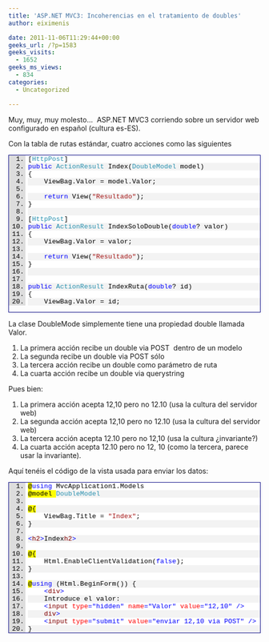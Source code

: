 ```yaml
---
title: 'ASP.NET MVC3: Incoherencias en el tratamiento de doubles'
author: eiximenis

date: 2011-11-06T11:29:44+00:00
geeks_url: /?p=1583
geeks_visits:
  - 1652
geeks_ms_views:
  - 834
categories:
  - Uncategorized

---
```

Muy, muy, muy molesto…&#160; ASP.NET MVC3 corriendo sobre un servidor web configurado en español (cultura es-ES).

Con la tabla de rutas estándar, cuatro acciones como las siguientes

<div style="border-bottom: #000080 1px solid; border-left: #000080 1px solid; font-family: &#39;Courier New&#39;, courier, monospace; color: #000; font-size: 10pt; border-top: #000080 1px solid; border-right: #000080 1px solid">
  <div style="background: #ddd; max-height: 300px; overflow: auto">
    <ol style="padding-bottom: 0px; margin: 0px 0px 0px 2.5em; padding-left: 5px; padding-right: 0px; white-space: nowrap; background: #ffffff; padding-top: 0px">
      <li>
        [<span style="color: #2b91af">HttpPost</span>]
      </li>
      <li style="background: #f3f3f3">
        <span style="color: #0000ff">public</span> <span style="color: #2b91af">ActionResult</span> Index(<span style="color: #2b91af">DoubleModel</span> model)
      </li>
      <li>
        {
      </li>
      <li style="background: #f3f3f3">
        &#160;&#160;&#160; ViewBag.Valor = model.Valor;
      </li>
      <li>
        &#160;
      </li>
      <li style="background: #f3f3f3">
        &#160;&#160;&#160; <span style="color: #0000ff">return</span> View(<span style="color: #a31515">"Resultado"</span>);
      </li>
      <li>
        }
      </li>
      <li style="background: #f3f3f3">
        &#160;
      </li>
      <li>
        [<span style="color: #2b91af">HttpPost</span>]
      </li>
      <li style="background: #f3f3f3">
        <span style="color: #0000ff">public</span> <span style="color: #2b91af">ActionResult</span> IndexSoloDouble(<span style="color: #0000ff">double</span>? valor)
      </li>
      <li>
        {
      </li>
      <li style="background: #f3f3f3">
        &#160;&#160;&#160; ViewBag.Valor = valor;
      </li>
      <li>
        &#160;
      </li>
      <li style="background: #f3f3f3">
        &#160;&#160;&#160; <span style="color: #0000ff">return</span> View(<span style="color: #a31515">"Resultado"</span>);
      </li>
      <li>
        }
      </li>
      <li style="background: #f3f3f3">
        &#160;
      </li>
      <li>
        &#160;
      </li>
      <li style="background: #f3f3f3">
        <span style="color: #0000ff">public</span> <span style="color: #2b91af">ActionResult</span> IndexRuta(<span style="color: #0000ff">double</span>? id)
      </li>
      <li>
        {
      </li>
      <li style="background: #f3f3f3">
        &#160;&#160;&#160; ViewBag.Valor = id;
      </li>
      <li>
        &#160;&#160;&#160; <span style="color: #0000ff">return</span> View(<span style="color: #a31515">"Resultado"</span>);
      </li>
      <li style="background: #f3f3f3">
        }
      </li>
      <li>
        &#160;
      </li>
      <li style="background: #f3f3f3">
        <span style="color: #0000ff">public</span> <span style="color: #2b91af">ActionResult</span> IndexGet(<span style="color: #0000ff">double</span>? valor)
      </li>
      <li>
        {
      </li>
      <li style="background: #f3f3f3">
        &#160;&#160;&#160; ViewBag.Valor = valor;
      </li>
      <li>
        &#160;&#160;&#160; <span style="color: #0000ff">return</span> View(<span style="color: #a31515">"Resultado"</span>);
      </li>
      <li style="background: #f3f3f3">
        &#160;&#160;&#160;&#160;
      </li>
      <li>
        }
      </li>
    </ol>
  </div></p>
</div>

La clase DoubleMode simplemente tiene una propiedad double llamada Valor.

  1. La primera acción recibe un double via POST&#160; dentro de un modelo 
  2. La segunda recibe un double via POST sólo 
  3. La tercera acción recibe un double como parámetro de ruta 
  4. La cuarta acción recibe un double via querystring 

Pues bien:

  1. La primera acción acepta 12,10 pero no 12.10 (usa la cultura del servidor web) 
  2. La segunda acción acepta 12,10 pero no 12.10 (usa la cultura del servidor web) 
  3. La tercera acción acepta 12.10 pero no 12,10 (usa la cultura ¿invariante?) 
  4. La cuarta acción acepta 12.10 pero no 12, 10 (como la tercera, parece usar la invariante). 

Aquí tenéis el código de la vista usada para enviar los datos:

<div style="border-bottom: #000080 1px solid; border-left: #000080 1px solid; font-family: &#39;Courier New&#39;, courier, monospace; color: #000; font-size: 10pt; border-top: #000080 1px solid; border-right: #000080 1px solid">
  <div style="background: #ddd; max-height: 300px; overflow: auto">
    <ol style="padding-bottom: 0px; margin: 0px 0px 0px 2.5em; padding-left: 5px; padding-right: 0px; white-space: nowrap; background: #ffffff; padding-top: 0px">
      <li>
        <span style="background: #ffff00">@</span><span style="color: #0000ff">using</span> MvcApplication1.Models
      </li>
      <li style="background: #f3f3f3">
        <span style="background: #ffff00">@model </span><span style="color: #2b91af">DoubleModel</span>
      </li>
      <li>
        &#160;
      </li>
      <li style="background: #f3f3f3">
        <span style="background: #ffff00">@{</span>
      </li>
      <li>
        &#160;&#160;&#160; ViewBag.Title = <span style="color: #a31515">"Index"</span>;
      </li>
      <li style="background: #f3f3f3">
        }
      </li>
      <li>
        &#160;
      </li>
      <li style="background: #f3f3f3">
        <span style="color: #0000ff"><</span><span style="color: #800000">h2</span><span style="color: #0000ff">></span>Index<span style="color: #0000ff"></</span><span style="color: #800000">h2</span><span style="color: #0000ff">></span>
      </li>
      <li>
        &#160;
      </li>
      <li style="background: #f3f3f3">
        <span style="background: #ffff00">@{</span>
      </li>
      <li>
        &#160;&#160;&#160; Html.EnableClientValidation(<span style="color: #0000ff">false</span>);
      </li>
      <li style="background: #f3f3f3">
        }
      </li>
      <li>
        &#160;
      </li>
      <li style="background: #f3f3f3">
        <span style="background: #ffff00">@</span><span style="color: #0000ff">using</span> (Html.BeginForm()) {
      </li>
      <li>
        &#160;&#160;&#160; <span style="color: #0000ff"><</span><span style="color: #800000">div</span><span style="color: #0000ff">></span>
      </li>
      <li style="background: #f3f3f3">
        &#160;&#160;&#160; Introduce el valor:
      </li>
      <li>
        &#160;&#160;&#160; <span style="color: #0000ff"><</span><span style="color: #800000">input</span> <span style="color: #ff0000">type</span><span style="color: #0000ff">="hidden"</span> <span style="color: #ff0000">name</span><span style="color: #0000ff">="Valor"</span> <span style="color: #ff0000">value</span><span style="color: #0000ff">="12,10"</span> <span style="color: #0000ff">/></span>
      </li>
      <li style="background: #f3f3f3">
        &#160;&#160;&#160; <span style="color: #0000ff"></</span><span style="color: #800000">div</span><span style="color: #0000ff">></span>
      </li>
      <li>
        &#160;&#160;&#160; <span style="color: #0000ff"><</span><span style="color: #800000">input</span> <span style="color: #ff0000">type</span><span style="color: #0000ff">="submit"</span> <span style="color: #ff0000">value</span><span style="color: #0000ff">="enviar 12,10 via POST"</span> <span style="color: #0000ff">/></span>
      </li>
      <li style="background: #f3f3f3">
        }
      </li>
      <li>
        &#160;
      </li>
      <li style="background: #f3f3f3">
        <span style="background: #ffff00">@</span><span style="color: #0000ff">using</span> (Html.BeginForm()) {
      </li>
      <li>
        &#160;&#160;&#160; <span style="color: #0000ff"><</span><span style="color: #800000">div</span><span style="color: #0000ff">></span>
      </li>
      <li style="background: #f3f3f3">
        &#160;&#160;&#160; <span style="color: #0000ff"><</span><span style="color: #800000">input</span> <span style="color: #ff0000">type</span><span style="color: #0000ff">="hidden"</span> <span style="color: #ff0000">name</span><span style="color: #0000ff">="Valor"</span> <span style="color: #ff0000">value</span><span style="color: #0000ff">="12.10"</span> <span style="color: #0000ff">/></span>
      </li>
      <li>
        &#160;&#160;&#160; <span style="color: #0000ff"></</span><span style="color: #800000">div</span><span style="color: #0000ff">></span>
      </li>
      <li style="background: #f3f3f3">
        &#160;&#160;&#160; <span style="color: #0000ff"><</span><span style="color: #800000">input</span> <span style="color: #ff0000">type</span><span style="color: #0000ff">="submit"</span> <span style="color: #ff0000">value< /span><span style="color: #0000ff">="enviar 12.10 via POST"</span> <span style="color: #0000ff">/></span> </li> 
        
        <li>
          }
        </li>
        <li style="background: #f3f3f3">
          &#160;
        </li>
        <li>
          &#160;
        </li>
        <li style="background: #f3f3f3">
          <span style="background: #ffff00">@</span><span style="color: #0000ff">using</span> (Html.BeginForm(<span style="color: #a31515">"IndexSoloDouble"</span>,<span style="color: #a31515">"Home"</span>))
        </li>
        <li>
          {
        </li>
        <li style="background: #f3f3f3">
          &#160;&#160;&#160; <span style="color: #0000ff"><</span><span style="color: #800000">div</span><span style="color: #0000ff">></span>
        </li>
        <li>
          &#160;&#160;&#160; <span style="color: #0000ff"><</span><span style="color: #800000">input</span> <span style="color: #ff0000">type</span><span style="color: #0000ff">="hidden"</span> <span style="color: #ff0000">name</span><span style="color: #0000ff">="Valor"</span> <span style="color: #ff0000">value</span><span style="color: #0000ff">="12,10"</span> <span style="color: #0000ff">/></span>
        </li>
        <li style="background: #f3f3f3">
          &#160;&#160;&#160; <span style="color: #0000ff"></</span><span style="color: #800000">div</span><span style="color: #0000ff">></span>
        </li>
        <li>
          &#160;&#160;&#160; <span style="color: #0000ff"><</span><span style="color: #800000">input</span> <span style="color: #ff0000">type</span><span style="color: #0000ff">="submit"</span> <span style="color: #ff0000">value</span><span style="color: #0000ff">="enviar 12,10 via POST (solo double)"</span> <span style="color: #0000ff">/></span>
        </li>
        <li style="background: #f3f3f3">
          }
        </li>
        <li>
          &#160;
        </li>
        <li style="background: #f3f3f3">
          &#160;
        </li>
        <li>
          <span style="background: #ffff00">@</span><span style="color: #0000ff">using</span> (Html.BeginForm(<span style="color: #a31515">"IndexSoloDouble"</span>, <span style="color: #a31515">"Home"</span>))
        </li>
        <li style="background: #f3f3f3">
          {
        </li>
        <li>
          &#160;&#160;&#160; <span style="color: #0000ff"><</span><span style="color: #800000">div</span><span style="color: #0000ff">></span>
        </li>
        <li style="background: #f3f3f3">
          &#160;&#160;&#160; <span style="color: #0000ff"><</span><span style="color: #800000">input</span> <span style="color: #ff0000">type</span><span style="color: #0000ff">="hidden"</span> <span style="color: #ff0000">name</span><span style="color: #0000ff">="Valor"</span> <span style="color: #ff0000">value</span><span style="color: #0000ff">="12.10"</span> <span style="color: #0000ff">/></span>
        </li>
        <li>
          &#160;&#160;&#160; <span style="color: #0000ff"></</span><span style="color: #800000">div</span><span style="color: #0000ff">></span>
        </li>
        <li style="background: #f3f3f3">
          &#160;&#160;&#160; <span style="color: #0000ff"><</span><span style="color: #800000">input</span> <span style="color: #ff0000">type</span><span style="color: #0000ff">="submit"</span> <span style="color: #ff0000">value</span><span style="color: #0000ff">="enviar 12.10 via POST (solo double)"</span> <span style="color: #0000ff">/></span>
        </li>
        <li>
          }
        </li>
        <li style="background: #f3f3f3">
          &#160;
        </li>
        <li>
          &#160;
        </li>
        <li style="background: #f3f3f3">
          &#160;
        </li>
        <li>
          <span style="background: #ffff00">@</span>Html.ActionLink(<span style="color: #a31515">"Enviar 12,10 via GET"</span>, <span style="color: #a31515">"IndexGet"</span>, <span style="color: #0000ff">new</span> { valor = <span style="color: #a31515">"12,10"</span> }); | <span style="background: #ffff00">@</span>Html.ActionLink(<span style="color: #a31515">"Enviar 12.10 via GET"</span>, <span style="color: #a31515">"IndexGet"</span>, <span style="color: #0000ff">new</span> { valor = <span style="color: #a31515">"12.10"</span> });
        </li>
        <li style="background: #f3f3f3">
          <span style="color: #0000ff"><</span><span style="color: #800000">br</span><span style="color: #0000ff">/></span>
        </li>
        <li>
          <span style="background: #ffff00">@</span>Html.ActionLink(<span style="color: #a31515">"Enviar 12,10 en ruta"</span>, <span style="color: #a31515">"IndexRuta"</span>, <span style="color: #0000ff">new</span> { id = <span style="color: #a31515">"12,10"</span> }); | <span style="background: #ffff00">@</span>Html.ActionLink(<span style="color: #a31515">"Enviar 12.10 en ruta"</span>, <span style="color: #a31515">"IndexRuta"</span>, <span style="color: #0000ff">new</span> { id = <span style="color: #a31515">"12.10"</span> });
        </li></ol></div> </p></div> 
        
        <p>
          El problema parece estar en los ValueProviders de URL (RouteDataValueProvider y QueryStringVaueProvider), que parecen ignorar la cultura, mientras que el ValueProvider de POST (FormValueProvider) la respeta.
        </p>
        
        <p>
          Lo dicho… muy molesto 🙁
        </p>
        
        <p>
          Saludos!
        </p>
        
        <p>
          <em><strong>Editado 16:43.</strong></em> PD: <a href="http://www.iloire.com/">Iván Loire</a> (<a href="http://twitter.com/#!/ivanloire">@ivanloire</a>) me comenta que este comportamiento es por diseño: los locales NO se aplican en los parámetros de URL para mantener las URLs canónicas. Si usáramos los locales del usuario podríamos tener URLs distintas que sirviesen el mismo contenido, y URLs válidas para un usuario podrían no serlo para otro. Es por ello que en MVC han optado por usar la cultura invariante en los ValueProviders de la URL. Dejo dos enlaces que me ha pasado Iván a dos posts donde se explica esto: <a href="http://bit.ly/tIZX64">http://bit.ly/tIZX64</a> y <a title="http://bit.ly/vCgbmf" href="http://bit.ly/vCgbmf">http://bit.ly/vCgbmf</a>
        </p>